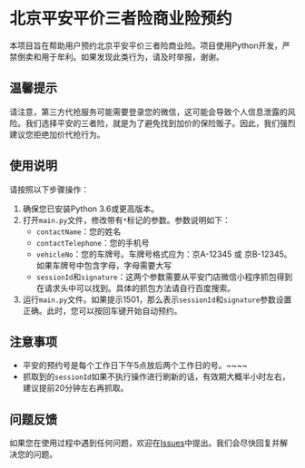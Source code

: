 # 北京平安平价三者险商业险预约

本项目旨在帮助用户预约北京平安平价三者险商业险。项目使用Python开发，严禁倒卖和用于牟利。如果发现此类行为，请及时举报，谢谢。

## 温馨提示

请注意，第三方代抢服务可能需要登录您的微信，这可能会导致个人信息泄露的风险。我们选择平安的三者险，就是为了避免找到加价的保险贩子。因此，我们强烈建议您拒绝加价代抢行为。

## 使用说明

请按照以下步骤操作：

1. 确保您已安装Python 3.6或更高版本。
2. 打开`main.py`文件，修改带有`*`标记的参数。参数说明如下：
   - `contactName`：您的姓名
   - `contactTelephone`：您的手机号
   - `vehicleNo`：您的车牌号。车牌号格式应为：京A-12345 或 京B-12345。如果车牌号中包含字母，字母需要大写
   - `sessionId`和`signature`：这两个参数需要从平安门店微信小程序抓包得到在请求头中可以找到。具体的抓包方法请自行百度搜索。
3. 运行`main.py`文件。如果提示1501，那么表示`sessionId`和`signature`参数设置正确。此时，您可以按回车键开始自动预约。

## 注意事项

- 平安的预约号是每个工作日下午5点放后两个工作日的号。~~~~
- 抓取到的`sessionId`如果不执行操作进行刷新的话，有效期大概半小时左右，建议提前20分钟左右再抓取。

## 问题反馈

如果您在使用过程中遇到任何问题，欢迎在[Issues](https://github.com/your-repo/issues)中提出。我们会尽快回复并解决您的问题。